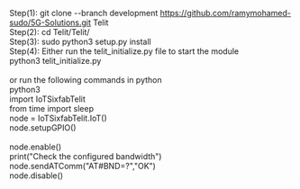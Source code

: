 
Step(1):
git clone --branch development https://github.com/ramymohamed-sudo/5G-Solutions.git Telit 
<br />
Step(2):
cd Telit/Telit/
<br />
Step(3):
sudo python3 setup.py install
<br />
Step(4):
Either run the telit_initialize.py file to start the module
<br />
python3 telit_initialize.py
<br />
<br />
or run the following commands in python
<br />
python3
<br />
import IoTSixfabTelit
<br />
from time import sleep
<br />
node = IoTSixfabTelit.IoT()
<br />
node.setupGPIO()   
<br /> 
node.enable()
<br />
print("Check the configured bandwidth")
<br />
node.sendATComm("AT#BND=?","OK")
<br />
node.disable()

